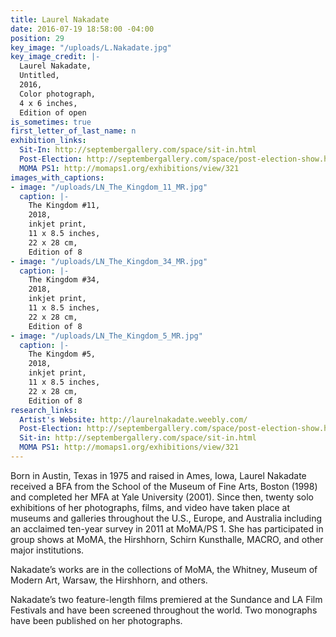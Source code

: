 ```yaml
---
title: Laurel Nakadate
date: 2016-07-19 18:58:00 -04:00
position: 29
key_image: "/uploads/L.Nakadate.jpg"
key_image_credit: |-
  Laurel Nakadate,
  Untitled,
  2016,
  Color photograph,
  4 x 6 inches,
  Edition of open
is_sometimes: true
first_letter_of_last_name: n
exhibition_links:
  Sit-In: http://septembergallery.com/space/sit-in.html
  Post-Election: http://septembergallery.com/space/post-election-show.html
  MOMA PS1: http://momaps1.org/exhibitions/view/321
images_with_captions:
- image: "/uploads/LN_The_Kingdom_11_MR.jpg"
  caption: |-
    The Kingdom #11,
    2018,
    inkjet print,
    11 x 8.5 inches,
    22 x 28 cm,
    Edition of 8
- image: "/uploads/LN_The_Kingdom_34_MR.jpg"
  caption: |-
    The Kingdom #34,
    2018,
    inkjet print,
    11 x 8.5 inches,
    22 x 28 cm,
    Edition of 8
- image: "/uploads/LN_The_Kingdom_5_MR.jpg"
  caption: |-
    The Kingdom #5,
    2018,
    inkjet print,
    11 x 8.5 inches,
    22 x 28 cm,
    Edition of 8
research_links:
  Artist's Website: http://laurelnakadate.weebly.com/
  Post-Election: http://septembergallery.com/space/post-election-show.html
  Sit-in: http://septembergallery.com/space/sit-in.html
  MOMA PS1: http://momaps1.org/exhibitions/view/321
---
```


Born in Austin, Texas in 1975 and raised in Ames, Iowa, Laurel Nakadate received a BFA from the School of the Museum of Fine Arts, Boston (1998) and completed her MFA at Yale University (2001). Since then, twenty solo exhibitions of her photographs, films, and video have taken place at museums and galleries throughout the U.S., Europe, and Australia including an acclaimed ten-year survey in 2011 at MoMA/PS 1. She has participated in group shows at MoMA, the Hirshhorn, Schirn Kunsthalle, MACRO, and other major institutions.

Nakadate’s works are in the collections of MoMA, the Whitney, Museum of Modern Art, Warsaw, the Hirshhorn, and others.

Nakadate’s two feature-length films premiered at the Sundance and LA Film Festivals and have been screened throughout the world. Two monographs have been published on her photographs.

